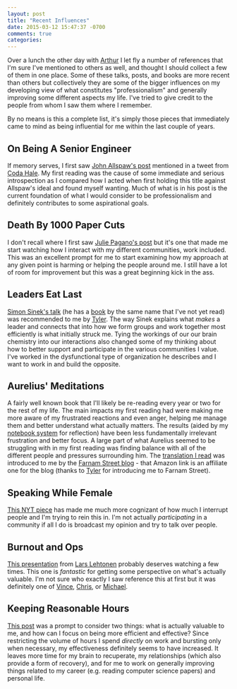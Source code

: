 ```yaml
---
layout: post
title: "Recent Influences"
date: 2015-03-12 15:47:37 -0700
comments: true
categories: 
---
```

Over a lunch the other day with [Arthur](https://twitter.com/agonigberg) I let fly a number of references that I'm sure I've mentioned to others as well, and thought I should collect a few of them in one place.  Some of these talks, posts, and books are more recent than others but collectively they are some of the bigger influences on my developing view of what constitutes "professionalism" and generally improving some different aspects my life.  I've tried to give credit to the people from whom I saw them where I remember.

By no means is this a complete list, it's simply those pieces that immediately came to mind as being influential for me within the last couple of years.

## On Being A Senior Engineer
If memory serves, I first saw [John Allspaw's post](http://www.kitchensoap.com/2012/10/25/on-being-a-senior-engineer/) mentioned in a tweet from [Coda Hale](https://twitter.com/coda).  My first reading was the cause of some immediate and serious introspection as I compared how I acted when first holding this title against Allspaw's ideal and found myself wanting.  Much of what is in his post is the current foundation of what I would consider to be professionalism and definitely contributes to some aspirational goals.

## Death By 1000 Paper Cuts
I don't recall where I first saw [Julie Pagano's post](http://juliepagano.tumblr.com/post/46206589124/my-experiences-in-tech-death-by-1000-paper-cuts) but it's one that made me start watching how I interact with my different communities, work included.  This was an excellent prompt for me to start examining how my approach at any given point is harming or helping the people around me.  I still have a lot of room for improvement but this was a great beginning kick in the ass.

## Leaders Eat Last
[Simon Sinek's talk](https://www.youtube.com/watch?v=ReRcHdeUG9Y) (he has a [book](http://www.amazon.ca/Leaders-Eat-Last-Together-Others/dp/1591845327) by the same name that I've not yet read) was recommended to me by [Tyler](https://twitter.com/tylerweir).  The way Sinek explains what _makes_ a leader and connects that into how we form groups and work together most efficiently is what initially struck me.  Tying the workings of our our brain chemistry into our interactions also changed some of my thinking about how to better support and participate in the various communities I value.  I've worked in the dysfunctional type of organization he describes and I want to work in and build the opposite.

## Aurelius' Meditations
A fairly well known book that I'll likely be re-reading every year or two for the rest of my life.  The main impacts my first reading had were making me more aware of my frustrated reactions and even anger, helping me manage them and better understand what actually matters.  The results (aided by my [notebook system](http://noisycode.com/blog/2014/12/07/becoming-better/) for reflection) have been less fundamentally irrelevant frustration and better focus.  A large part of what Aurelius seemed to be struggling with in my first reading was finding balance with all of the different people and pressures surrounding him.  The [translation I read](http://www.amazon.ca/exec/obidos/ASIN/0812968255/farst-20) was introduced to me by the [Farnam Street blog](http://farnamstreetblog.com) - that Amazon link is an affiliate one for the blog (thanks to [Tyler](https://twitter.com/tylerweir) for introducing me to Farnam Street).

## Speaking While Female
[This NYT piece](http://www.nytimes.com/2015/01/11/opinion/sunday/speaking-while-female.html) has made me much more cognizant of how much I interrupt people and I'm trying to rein this in.  I'm not actually _participating_ in a community if all I do is broadcast my opinion and try to talk over people.

## Burnout and Ops
[This presentation](https://www.usenix.org/conference/lisa14/conference-program/presentation/lehtonen) from [Lars Lehtonen](https://twitter.com/alrs) probably deserves watching a few times.  This one is _fantastic_ for getting some perspective on what's actually valuable.  I'm not sure who exactly I saw reference this at first but it was definitely one of [Vince](https://twitter.com/randomfrequency), [Chris](https://twitter.com/wrathofchris), or [Michael](https://twitter.com/ook).

## Keeping Reasonable Hours
[This post](http://www.alternet.org/story/154518/why_we_have_to_go_back_to_a_40-hour_work_week_to_keep_our_sanity) was a prompt to consider two things:  what is actually valuable to me, and how can I focus on being more efficient and effective?  Since restricting the volume of hours I spend _directly_ on work and bursting only when necessary, my effectiveness definitely seems to have increased.  It leaves more time for my brain to recuperate, my relationships (which also provide a form of recovery), and for me to work on generally improving things related to my career (e.g. reading computer science papers) and personal life.
